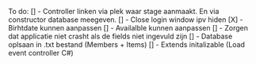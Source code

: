 To do:
[] - Controller linken via plek waar stage aanmaakt. En via constructor database meegeven.
[] - Close login window ipv hiden
[X] - Birhtdate kunnen aanpassen
[] - Availalble kunnen aanpassen
[] - Zorgen dat applicatie niet crasht als de fields niet ingevuld zijn
[] - Database oplsaan in .txt bestand (Members + Items)
[] - Extends initalizable (Load event controller C#)




 
